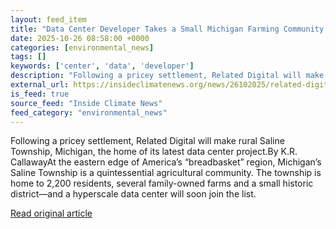 ```yaml
---
layout: feed_item
title: "Data Center Developer Takes a Small Michigan Farming Community to Court"
date: 2025-10-26 08:58:00 +0000
categories: [environmental_news]
tags: []
keywords: ['center', 'data', 'developer']
description: "Following a pricey settlement, Related Digital will make rural Saline Township, Michigan, the home of its latest data center project"
external_url: https://insideclimatenews.org/news/26102025/related-digital-michigan-data-center-settlement/
is_feed: true
source_feed: "Inside Climate News"
feed_category: "environmental_news"
---
```


Following a pricey settlement, Related Digital will make rural Saline Township, Michigan, the home of its latest data center project.By K.R. CallawayAt the eastern edge of America’s “breadbasket” region, Michigan’s Saline Township is a quintessential agricultural community. The township is home to 2,200 residents, several family-owned farms and a small historic district—and a hyperscale data center will soon join the list.

[Read original article](https://insideclimatenews.org/news/26102025/related-digital-michigan-data-center-settlement/)
